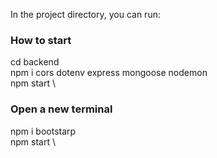 In the project directory, you can run:

### How to start
cd backend \
npm i cors dotenv express mongoose nodemon \
npm start \

### Open a new terminal
npm i bootstarp \
npm start \

